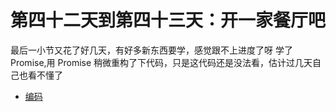 # 第四十二天到第四十三天：开一家餐厅吧

最后一小节又花了好几天，有好多新东西要学，感觉跟不上进度了呀
学了 Promise,用 Promise 稍微重构了下代码，只是这代码还是没法看，估计过几天自己也看不懂了

* [编码](../../../other/JavaScript/day42/index.html)